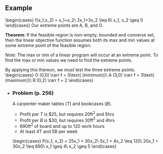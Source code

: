 ## Example
\begin{cases}
f(x_1,x_2) = x_1+x_2\\
2x_1+3x_2 \leq 6\\
x_1, x_2 \geq 0
\end{cases}
Our extreme points are A, B, and O.

**Theorem**:
If the feasible region is non-empty, bounded and converse set, then the linear objective function assumes both its max and min values at some extreme point of the feasible region.

*Note*: The max or min of a linear program will occur at an extreme point. To find the max or min values we need to find the extreme points.

By applying this thereon, we must test the three extreme points.
\begin{cases}
O (0,0) \rarr f = 0\text{ (minimum)}\\
A (3,0) \rarr f = 3\text{ (maximum)}\\
B (0,2) \rarr f = 2
\end{cases}
- ### Problem (p. 256)
  A carpenter maker tables ($T$) and bookcases ($B$).
  * Profit per $T$ is \$25, but requires 20$\text{ft}^2$ and 5hrs
  * Profit per $B$ is \$30, but requires 30$\text{ft}^2$ and 4hrs
  * 690$\text{ft}^2$ of board and up to 120 work hours
  * At least 4T and 5B per week
  
  \begin{cases}
  P(x_1, x_2) = 25x_1 + 30x_2\\
  5x_1 + 4x_2 \leq 120\\
  20x_1 + 30x_2 \leq 690\\
  x_1 \geq 4\\
  x_2 \geq 5
  \end{cases}
